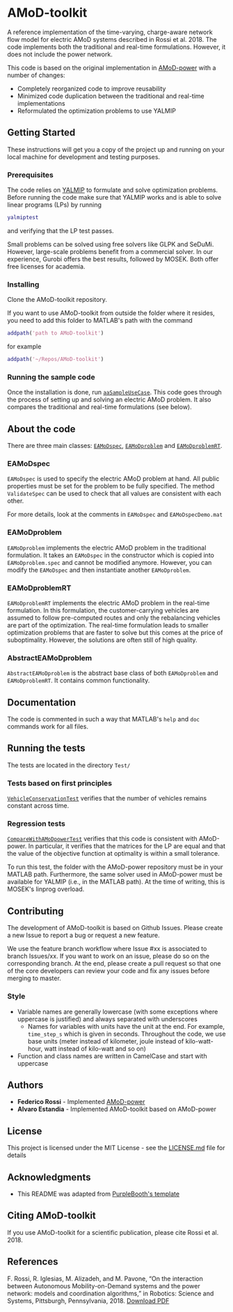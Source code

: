 # AMoD-toolkit

A reference implementation of the time-varying, charge-aware network flow model for electric AMoD systems described in Rossi et al. 2018. The code implements both the traditional and real-time formulations. However, it does not include the power network.

This code is based on the original implementation in [AMoD-power](https://github.com/StanfordASL/AMoD-power) with a number of changes:

* Completely reorganized code to improve reusability
* Minimized code duplication between the traditional and real-time implementations
* Reformulated the optimization problems to use YALMIP


## Getting Started

These instructions will get you a copy of the project up and running on your local machine for development and testing purposes.

### Prerequisites

The code relies on [YALMIP](https://yalmip.github.io/) to formulate and solve optimization problems. Before running the code make sure that YALMIP works and is able to solve linear programs (LPs) by running
```Matlab
yalmiptest
```
and verifying that the LP test passes. 

Small problems can be solved using free solvers like GLPK and SeDuMi. However, large-scale problems benefit from a commercial solver. In our experience,  Gurobi offers the best results, followed by MOSEK. Both offer free licenses for academia.


### Installing

Clone the AMoD-toolkit repository. 

If you want to use AMoD-toolkit from outside the folder where it resides, you need to add this folder to MATLAB's path with the command

```Matlab
addpath('path to AMoD-toolkit')
```
for example
```Matlab
addpath('~/Repos/AMoD-toolkit')
```
### Running the sample code

Once the installation is done, run [`aaSampleUseCase`](aaSampleUseCase.m). This code goes through the process of setting up and solving an electric AMoD problem. It also compares the traditional and real-time formulations (see below).

## About the code
There are three main classes: [`EAMoDspec`](@EAMoDspec/EAMoDspec.m), [`EAMoDproblem`](@EAMoDproblem/EAMoDproblem.m) and [`EAMoDproblemRT`](@EAMoDproblemRT/EAMoDproblemRT.m).

###  EAMoDspec
`EAMoDspec` is used to specify the electric AMoD problem at hand. All public properties must be set for the problem to be fully specified. The method `ValidateSpec` can be used to check that all values are consistent with each other.

For more details, look at the comments in `EAMoDspec` and `EAMoDspecDemo.mat`

###  EAMoDproblem
`EAMoDproblem` implements the electric AMoD problem in the traditional formulation. It takes an `EAMoDspec` in the constructor which is copied into `EAMoDproblem.spec` and cannot be modified anymore. However, you can modify the `EAMoDspec` and then instantiate another `EAMoDproblem`.

###  EAMoDproblemRT
`EAMoDproblemRT` implements the electric AMoD problem in the real-time formulation. In this formulation, the customer-carrying vehicles are assumed to follow pre-computed routes and only the rebalancing vehicles are part of the optimization. The real-time formulation leads to smaller optimization problems that are faster to solve but this comes at the price of suboptimality. However, the solutions are often still of high quality.

###  AbstractEAMoDproblem
`AbstractEAMoDproblem` is the abstract base class of both `EAMoDproblem` and `EAMoDproblemRT`. It contains common functionality.

## Documentation
The code is commented in such a way that MATLAB's `help` and `doc` commands work for all files.

## Running the tests

The tests are located in the directory `Test/`

### Tests based on first principles
[`VehicleConservationTest`](Test/VehicleConservationTest.m) verifies that the number of vehicles remains constant across time.

### Regression tests
[`CompareWithAMoDpowerTest`](Test/CompareWithAMoDpowerTest.m) verifies that this code is consistent with AMoD-power. In particular, it verifies that the matrices for the LP are equal and that the value of the objective function at optimality is within a small tolerance.

To run this test, the folder with the AMoD-power repository must be in your MATLAB path. Furthermore, the same solver used in AMoD-power must be available for YALMIP (i.e., in the MATLAB path). At the time of writing, this is MOSEK's linprog overload.

## Contributing

The development of AMoD-toolkit is based on Github Issues. Please create a new Issue to report a bug or request a new feature.

We use the feature branch workflow where Issue #xx is associated to branch Issues/xx. If you want to work on an issue, please do so on the corresponding branch. At the end, please create a pull request so that one of the core developers can review your code and fix any issues before merging to master.

### Style
* Variable names are generally lowercase (with some exceptions where uppercase is justified) and always separated with underscores
	* Names for variables with units have the unit at the end. For example, `time_step_s` which is given in seconds. Throughout the code, we use base units (meter instead of kilometer, joule instead of kilo-watt-hour, watt instead of kilo-watt and so on)
* Function and class names are written in CamelCase and start with uppercase
 

## Authors

* **Federico Rossi** - Implemented [AMoD-power](https://github.com/StanfordASL/AMoD-power) 
* **Alvaro Estandia** - Implemented AMoD-toolkit based on AMoD-power

## License

This project is licensed under the MIT License - see the [LICENSE.md](LICENSE.md) file for details

## Acknowledgments

* This README was adapted from [PurpleBooth's template](https://gist.github.com/PurpleBooth/109311bb0361f32d87a2)

## Citing AMoD-toolkit
If you use AMoD-toolkit for a scientific publication, please cite Rossi et al. 2018.

## References
F. Rossi, R. Iglesias, M. Alizadeh, and M. Pavone, “On the interaction between Autonomous Mobility-on-Demand systems and the power network: models and coordination algorithms,” in Robotics: Science and Systems, Pittsburgh, Pennsylvania, 2018.   [Download PDF](https://asl.stanford.edu/wp-content/papercite-data/pdf/Rossi.Iglesias.Alizadeh.Pavone.RSS18.pdf)
